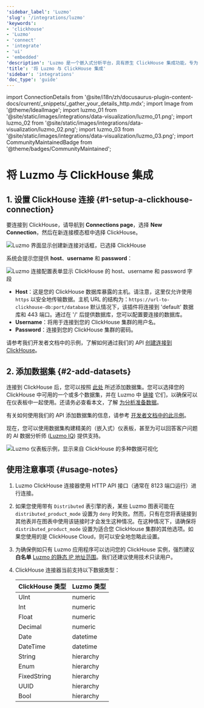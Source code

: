 ```yaml
---
'sidebar_label': 'Luzmo'
'slug': '/integrations/luzmo'
'keywords':
- 'clickhouse'
- 'Luzmo'
- 'connect'
- 'integrate'
- 'ui'
- 'embedded'
'description': 'Luzmo 是一个嵌入式分析平台，具有原生 ClickHouse 集成功能，专为软件和 SaaS 应用程序而设计。'
'title': '将 Luzmo 与 ClickHouse 集成'
'sidebar': 'integrations'
'doc_type': 'guide'
---
```


import ConnectionDetails from '@site/i18n/zh/docusaurus-plugin-content-docs/current/_snippets/_gather_your_details_http.mdx';
import Image from '@theme/IdealImage';
import luzmo_01 from '@site/static/images/integrations/data-visualization/luzmo_01.png';
import luzmo_02 from '@site/static/images/integrations/data-visualization/luzmo_02.png';
import luzmo_03 from '@site/static/images/integrations/data-visualization/luzmo_03.png';
import CommunityMaintainedBadge from '@theme/badges/CommunityMaintained';


# 将 Luzmo 与 ClickHouse 集成

<CommunityMaintainedBadge/>

## 1. 设置 ClickHouse 连接 {#1-setup-a-clickhouse-connection}

要连接到 ClickHouse，请导航到 **Connections page**，选择 **New Connection**，然后在新连接模态框中选择 ClickHouse。

<Image img={luzmo_01} size="md" alt="Luzmo 界面显示创建新连接对话框，已选择 ClickHouse" border />

系统会提示您提供 **host**、**username** 和 **password**：

<Image img={luzmo_02} size="md" alt="Luzmo 连接配置表单显示 ClickHouse 的 host、username 和 password 字段" border />

*   **Host**：这是您的 ClickHouse 数据库暴露的主机。请注意，这里仅允许使用 `https` 以安全地传输数据。主机 URL 的结构为：`https://url-to-clickhouse-db:port/database`
    默认情况下，该插件将连接到 'default' 数据库和 443 端口。通过在 '/' 后提供数据库，您可以配置要连接的数据库。
*   **Username**：将用于连接到您的 ClickHouse 集群的用户名。
*   **Password**：连接到您的 ClickHouse 集群的密码。

请参考我们开发者文档中的示例，了解如何通过我们的 API [创建连接到 ClickHouse](https://developer.luzmo.com/api/createAccount?exampleSection=AccountCreateClickhouseRequestBody)。

## 2. 添加数据集 {#2-add-datasets}

连接到 ClickHouse 后，您可以按照 [此处](https://academy.luzmo.com/article/ldx3iltg) 所述添加数据集。您可以选择您的 ClickHouse 中可用的一个或多个数据集，并在 Luzmo 中 [链接](https://academy.luzmo.com/article/gkrx48x5) 它们，以确保可以在仪表板中一起使用。还请务必查看本文，了解 [为分析准备数据](https://academy.luzmo.com/article/u492qov0)。

有关如何使用我们的 API 添加数据集的信息，请参考 [开发者文档中的此示例](https://developer.luzmo.com/api/createDataprovider?exampleSection=DataproviderCreateClickhouseRequestBody)。

现在，您可以使用数据集构建精美的（嵌入式）仪表板，甚至为可以回答客户问题的 AI 数据分析师 ([Luzmo IQ](https://luzmo.com/iq)) 提供支持。

<Image img={luzmo_03} size="md" alt="Luzmo 仪表板示例，显示来自 ClickHouse 的多种数据可视化" border />

## 使用注意事项 {#usage-notes}

1. Luzmo ClickHouse 连接器使用 HTTP API 接口（通常在 8123 端口运行）进行连接。
2. 如果您使用带有 `Distributed` 表引擎的表，某些 Luzmo 图表可能在 `distributed_product_mode` 设置为 `deny` 时失败。然而，只有在您将表链接到其他表并在图表中使用该链接时才会发生这种情况。在这种情况下，请确保将 `distributed_product_mode` 设置为适合您 ClickHouse 集群的其他选项。如果您使用的是 ClickHouse Cloud，则可以安全地忽略此设置。
3. 为确保例如只有 Luzmo 应用程序可以访问您的 ClickHouse 实例，强烈建议 **白名单** [Luzmo 的静态 IP 地址范围](https://academy.luzmo.com/article/u9on8gbm)。我们还建议使用技术只读用户。
4. ClickHouse 连接器当前支持以下数据类型：

    | ClickHouse 类型 | Luzmo 类型 |
    | --- | --- |
    | UInt | numeric |
    | Int | numeric |
    | Float | numeric |
    | Decimal | numeric |
    | Date | datetime |
    | DateTime | datetime |
    | String | hierarchy |
    | Enum | hierarchy |
    | FixedString | hierarchy |
    | UUID | hierarchy |
    | Bool | hierarchy |
